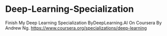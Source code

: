 # Deep-Learning-Specialization
Finish My Deep Learning Specialization ByDeepLearning.AI On Coursera By Andrew Ng.
https://www.coursera.org/specializations/deep-learning
